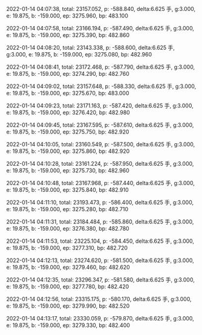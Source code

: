2022-01-14 04:07:38, total: 23157.052, p: -588.840, delta:6.625 手, g:3.000, e: 19.875, b: -159.000, ep: 3275.960, bp: 483.100

2022-01-14 04:07:58, total: 23166.194, p: -587.490, delta:6.625 手, g:3.000, e: 19.875, b: -159.000, ep: 3275.390, bp: 482.860

2022-01-14 04:08:20, total: 23143.338, p: -588.600, delta:6.625 手, g:3.000, e: 19.875, b: -159.000, ep: 3275.080, bp: 482.960

2022-01-14 04:08:41, total: 23172.468, p: -587.790, delta:6.625 手, g:3.000, e: 19.875, b: -159.000, ep: 3274.290, bp: 482.760

2022-01-14 04:09:02, total: 23157.648, p: -588.330, delta:6.625 手, g:3.000, e: 19.875, b: -159.000, ep: 3275.670, bp: 483.000

2022-01-14 04:09:23, total: 23171.163, p: -587.420, delta:6.625 手, g:3.000, e: 19.875, b: -159.000, ep: 3276.420, bp: 482.980

2022-01-14 04:09:45, total: 23167.595, p: -587.610, delta:6.625 手, g:3.000, e: 19.875, b: -159.000, ep: 3275.750, bp: 482.920

2022-01-14 04:10:05, total: 23160.549, p: -587.500, delta:6.625 手, g:3.000, e: 19.875, b: -159.000, ep: 3275.860, bp: 482.920

2022-01-14 04:10:28, total: 23161.224, p: -587.950, delta:6.625 手, g:3.000, e: 19.875, b: -159.000, ep: 3275.730, bp: 482.960

2022-01-14 04:10:48, total: 23167.968, p: -587.440, delta:6.625 手, g:3.000, e: 19.875, b: -159.000, ep: 3275.840, bp: 482.910

2022-01-14 04:11:10, total: 23193.473, p: -586.400, delta:6.625 手, g:3.000, e: 19.875, b: -159.000, ep: 3275.280, bp: 482.710

2022-01-14 04:11:31, total: 23184.484, p: -585.860, delta:6.625 手, g:3.000, e: 19.875, b: -159.000, ep: 3276.380, bp: 482.780

2022-01-14 04:11:53, total: 23225.104, p: -584.450, delta:6.625 手, g:3.000, e: 19.875, b: -159.000, ep: 3277.310, bp: 482.720

2022-01-14 04:12:13, total: 23274.620, p: -581.500, delta:6.625 手, g:3.000, e: 19.875, b: -159.000, ep: 3279.460, bp: 482.620

2022-01-14 04:12:35, total: 23296.347, p: -581.580, delta:6.625 手, g:3.000, e: 19.875, b: -159.000, ep: 3277.780, bp: 482.420

2022-01-14 04:12:56, total: 23315.175, p: -580.170, delta:6.625 手, g:3.000, e: 19.875, b: -159.000, ep: 3279.990, bp: 482.520

2022-01-14 04:13:17, total: 23330.059, p: -579.870, delta:6.625 手, g:3.000, e: 19.875, b: -159.000, ep: 3279.330, bp: 482.400